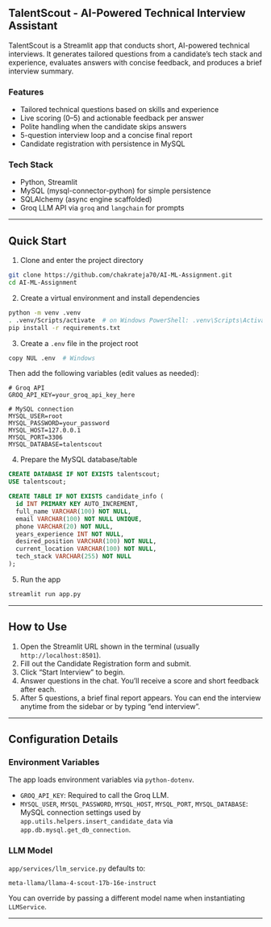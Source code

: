 ## TalentScout - AI-Powered Technical Interview Assistant

TalentScout is a Streamlit app that conducts short, AI-powered technical interviews. It generates tailored questions from a candidate’s tech stack and experience, evaluates answers with concise feedback, and produces a brief interview summary.

### Features
- Tailored technical questions based on skills and experience
- Live scoring (0–5) and actionable feedback per answer
- Polite handling when the candidate skips answers
- 5-question interview loop and a concise final report
- Candidate registration with persistence in MySQL

### Tech Stack
- Python, Streamlit
- MySQL (mysql-connector-python) for simple persistence
- SQLAlchemy (async engine scaffolded)
- Groq LLM API via `groq` and `langchain` for prompts

---

## Quick Start

1) Clone and enter the project directory
```bash
git clone https://github.com/chakrateja70/AI-ML-Assignment.git
cd AI-ML-Assignment
```

2) Create a virtual environment and install dependencies
```bash
python -m venv .venv
. .venv/Scripts/activate  # on Windows PowerShell: .venv\Scripts\Activate.ps1
pip install -r requirements.txt
```

3) Create a `.env` file in the project root
```bash
copy NUL .env  # Windows
```
Then add the following variables (edit values as needed):
```env
# Groq API
GROQ_API_KEY=your_groq_api_key_here

# MySQL connection
MYSQL_USER=root
MYSQL_PASSWORD=your_password
MYSQL_HOST=127.0.0.1
MYSQL_PORT=3306
MYSQL_DATABASE=talentscout
```

4) Prepare the MySQL database/table
```sql
CREATE DATABASE IF NOT EXISTS talentscout;
USE talentscout;

CREATE TABLE IF NOT EXISTS candidate_info (
  id INT PRIMARY KEY AUTO_INCREMENT,
  full_name VARCHAR(100) NOT NULL,
  email VARCHAR(100) NOT NULL UNIQUE,
  phone VARCHAR(20) NOT NULL,
  years_experience INT NOT NULL,
  desired_position VARCHAR(100) NOT NULL,
  current_location VARCHAR(100) NOT NULL,
  tech_stack VARCHAR(255) NOT NULL
);
```

5) Run the app
```bash
streamlit run app.py
```

---

## How to Use
1) Open the Streamlit URL shown in the terminal (usually `http://localhost:8501`).
2) Fill out the Candidate Registration form and submit.
3) Click “Start Interview” to begin.
4) Answer questions in the chat. You’ll receive a score and short feedback after each.
5) After 5 questions, a brief final report appears. You can end the interview anytime from the sidebar or by typing “end interview”.

---

## Configuration Details

### Environment Variables
The app loads environment variables via `python-dotenv`.
- `GROQ_API_KEY`: Required to call the Groq LLM.
- `MYSQL_USER`, `MYSQL_PASSWORD`, `MYSQL_HOST`, `MYSQL_PORT`, `MYSQL_DATABASE`: MySQL connection settings used by `app.utils.helpers.insert_candidate_data` via `app.db.mysql.get_db_connection`.

### LLM Model
`app/services/llm_service.py` defaults to:
```
meta-llama/llama-4-scout-17b-16e-instruct
```
You can override by passing a different model name when instantiating `LLMService`.

---